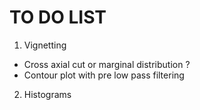 # TO DO LIST

1. Vignetting
- Cross axial cut or marginal distribution ?
- Contour plot with pre low pass filtering
2. Histograms
